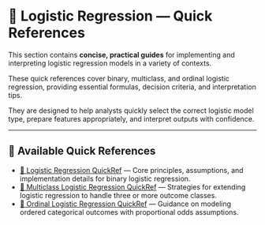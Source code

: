 


# 🧭 Logistic Regression — Quick References

This section contains **concise, practical guides** for implementing and interpreting logistic regression models in a variety of contexts. 

These quick references cover binary, multiclass, and ordinal logistic regression, providing essential formulas, decision criteria, and interpretation tips.  

They are designed to help analysts quickly select the correct logistic model type, prepare features appropriately, and interpret outputs with confidence.

---

## 📂 Available Quick References

- [🧭 Logistic Regression QuickRef](🧭%20Logistic%20Regression%20QuickRef.md) — Core principles, assumptions, and implementation details for binary logistic regression.
- [🧭 Multiclass Logistic Regression QuickRef](🧭%20Multiclass%20Logistic%20Regression%20QuickRef.md) — Strategies for extending logistic regression to handle three or more outcome classes.
- [🧭 Ordinal Logistic Regression QuickRef](🧭%20Ordinal%20Logistic%20Regression%20QuickRef.md) — Guidance on modeling ordered categorical outcomes with proportional odds assumptions.